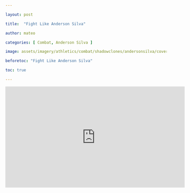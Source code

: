 ```yaml
---

layout: post

title:  "Fight Like Anderson Silva"

author: mateo

categories: [ Combat, Anderson Silva ]

image: assets/imagery/athletics/combat/shadowclones/andersonsilva/cover.jpg

beforetoc: "Fight Like Anderson Silva"

toc: true

---
```


<iframe width="560" height="315" src="https://www.youtube.com/embed/QwmLtwZQQqc?si=5OPjyBFHKaBx6TZp" title="YouTube video player" frameborder="0" allow="accelerometer; autoplay; clipboard-write; encrypted-media; gyroscope; picture-in-picture; web-share" referrerpolicy="strict-origin-when-cross-origin" allowfullscreen></iframe>

